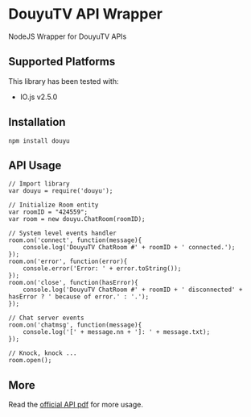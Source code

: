 DouyuTV API Wrapper
===================

NodeJS Wrapper for DouyuTV APIs

Supported Platforms
-------------------

This library has been tested with:

- IO.js v2.5.0

Installation
------------

	npm install douyu

API Usage
---------

	// Import library
	var douyu = require('douyu');

	// Initialize Room entity
	var roomID = "424559";
	var room = new douyu.ChatRoom(roomID);

	// System level events handler
	room.on('connect', function(message){
		console.log('DouyuTV ChatRoom #' + roomID + ' connected.');
	});
	room.on('error', function(error){
		console.error('Error: ' + error.toString());
	});
	room.on('close', function(hasError){
		console.log('DouyuTV ChatRoom #' + roomID + ' disconnected' + hasError ? ' because of error.' : '.');
	});

	// Chat server events
	room.on('chatmsg', function(message){
		console.log('[' + message.nn + ']: ' + message.txt);
	});

	// Knock, knock ...
	room.open();

More
---------

Read the [official API pdf](http://dev-bbs.douyutv.com/forum.php?mod=attachment&aid=MjYxfGZjZWY1M2Q5fDE1MDM5OTY2NjF8MHwxMTU%3D) for more usage.
